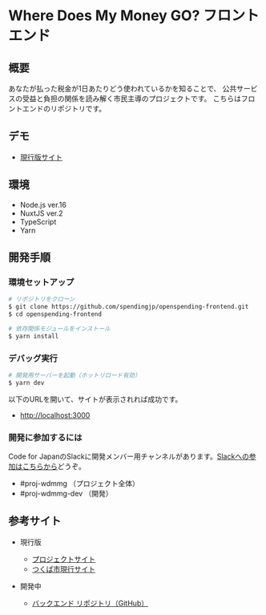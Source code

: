 # Where Does My Money GO? フロントエンド
## 概要
あなたが払った税金が1日あたりどう使われているかを知ることで、
公共サービスの受益と負担の関係を読み解く市民主導のプロジェクトです。
こちらはフロントエンドのリポジトリです。

## デモ
 - [現行版サイト](https://tsukubashi.spending.jp/)

## 環境
 - Node.js ver.16
 - NuxtJS ver.2
 - TypeScript
 - Yarn

## 開発手順
### 環境セットアップ
```bash
# リポジトリをクローン
$ git clone https://github.com/spendingjp/openspending-frontend.git
$ cd openspending-frontend

# 依存関係モジュールをインストール
$ yarn install
```

### デバッグ実行
```bash
# 開発用サーバーを起動（ホットリロード有効）
$ yarn dev
```

以下のURLを開いて、サイトが表示されれば成功です。
 - [http://localhost:3000](http://localhost:3000)

### 開発に参加するには
Code for JapanのSlackに開発メンバー用チャンネルがあります。[Slackへの参加はこちらから](https://join.slack.com/t/cfj/shared_invite/zt-w2soa7jo-ZhVLNk5HjBMYm1GD72i36g)どうぞ。
 - #proj-wdmmg       （プロジェクト全体）
 - #proj-wdmmg-dev   （開発）

## 参考サイト
 - 現行版
   - [プロジェクトサイト](https://spending.jp/)
   - [つくば市現行サイト](https://tsukubashi.spending.jp/)

 - 開発中
   - [バックエンド リポジトリ（GitHub）](https://github.com/spendingjp/openspending-backend)
